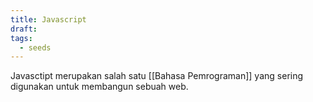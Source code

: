 ```yaml
---
title: Javascript
draft: 
tags:
  - seeds
---
```

Javasctipt merupakan salah satu [[Bahasa Pemrograman]] yang sering digunakan untuk membangun sebuah web.

